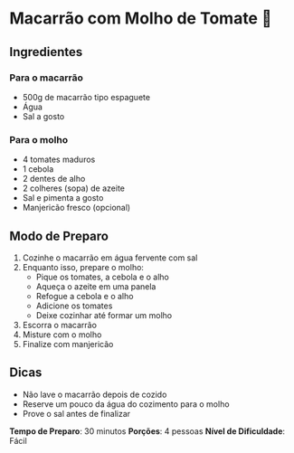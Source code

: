 # Macarrão com Molho de Tomate 🍝

## Ingredientes
### Para o macarrão
- 500g de macarrão tipo espaguete
- Água
- Sal a gosto

### Para o molho
- 4 tomates maduros
- 1 cebola
- 2 dentes de alho
- 2 colheres (sopa) de azeite
- Sal e pimenta a gosto
- Manjericão fresco (opcional)

## Modo de Preparo
1. Cozinhe o macarrão em água fervente com sal
2. Enquanto isso, prepare o molho:
   - Pique os tomates, a cebola e o alho
   - Aqueça o azeite em uma panela
   - Refogue a cebola e o alho
   - Adicione os tomates
   - Deixe cozinhar até formar um molho
3. Escorra o macarrão
4. Misture com o molho
5. Finalize com manjericão

## Dicas
- Não lave o macarrão depois de cozido
- Reserve um pouco da água do cozimento para o molho
- Prove o sal antes de finalizar

**Tempo de Preparo**: 30 minutos
**Porções**: 4 pessoas
**Nível de Dificuldade**: Fácil 
